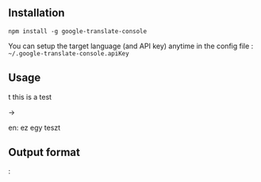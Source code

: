 Installation
------------

`npm install -g google-translate-console`

You can setup the target language (and API key) anytime in the config file : `~/.google-translate-console.apiKey`

Usage
-----

t this is a test

->

en: ez egy teszt

Output format
-------------

<detectedLanguage>: <translated text>
